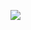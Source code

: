 <a href="../rockseries.html"><img src="http://firedpot.com/images/rockseries/20110518-p3g5p3ianqhdt3rs2w2c2nbjpf.jpg" /></a>
